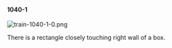 #### 1040-1
![train-1040-1-0.png](https://github.com/lil-lab/nlvr/raw/master/nlvr/train/images/61/train-1040-1-0.png "train-1040-1-0.png")

There is a rectangle closely touching right wall of a box.